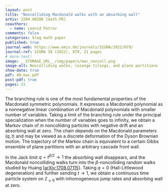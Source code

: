 ```yaml
---
layout: post
title: "Noncolliding Macdonald walks with an absorbing wall"
arXiv: 2204.09206 [math.PR]
coauthors:
  - name: Leonid Petrov
comments: false
categories: blog math paper
published: true
journal-web: https://www.emis.de/journals/SIGMA/2022/079/
journal-ref: SIGMA 18 (2022), 079, 21 pages
# more-text:
image: __STORAGE_URL__/img/papers/mac_noncoll.png
image-alt: Noncolliding walks, lozenge tilings, and plane partitions
show-date: true
pdf: 40-mac.pdf
post-pdf: true
pages: 21
---
```


The branching rule is one of the most fundamental properties of the Macdonald symmetric polynomials. It expresses a Macdonald polynomial as a nonnegative linear combination of Macdonald polynomials with smaller number of variables. Taking a limit of the branching rule under the principal specialization when the number of variables goes to infinity, we obtain a Markov chain of $m$ noncolliding particles with negative drift and an absorbing wall at zero. The chain depends on the Macdonald parameters $(q,t)$ and may be viewed as a discrete deformation of the Dyson Brownian motion. The trajectory of the Markov chain is equivalent to a certain Gibbs ensemble of plane partitions with an arbitrary cascade front wall.

In the Jack limit $q=t^{\beta/2}\to1$ the absorbing wall disappears, and the Macdonald noncolliding walks turn into the $\beta$-noncolliding random walks studied by Huang [[arXiv:1708.07115](https://arxiv.org/abs/1708.07115)]. Taking $q=0$ (Hall-Littlewood degeneration) and further sending $t\to 1$, we obtain a continuous time particle system on $\mathbb{Z}_{\ge0}$ with inhomogeneous jump rates and absorbing wall at zero.
